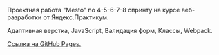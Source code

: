Проектная работа "Mesto" по 4-5-6-7-8 спринту на курсе веб-разработки от Яндекс.Практикум.

Адаптивная верстка, JavaScript, Валидация форм, Классы, Webpack.

[Ссылка на GitHub Pages.](https://nknrw.github.io/mesto/)
